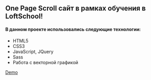 ## One Page Scroll сайт в рамках обучения в LoftSchool!

#### В данном проекте использовались следующие технологии:
* HTML5
* CSS3
* JavaScript, JQuery
* Sass
* Работа с векторной графикой

[Demo](https://vlatskiy.github.io/PerfectBurger/)
